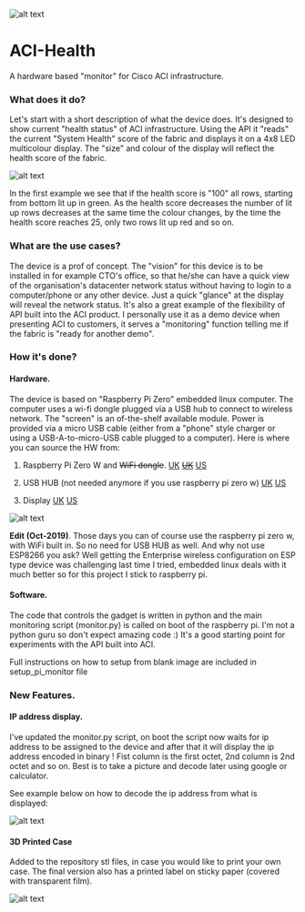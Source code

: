 ![alt text](https://github.com/Kris-Sekula/ACI-Health/blob/master/ACI_Health_3D.jpg "Inside 3D printed case")

# ACI-Health
A hardware based "monitor" for Cisco ACI infrastructure.

### What does it do?
 Let's start with a short description of what the device does. It's designed to show current "health status" of ACI infrastructure. Using the API it "reads" the current "System Health" score of the fabric and displays it on a 4x8 LED multicolour display. The "size" and colour of the display will reflect the health score of the fabric.

![alt text](https://github.com/Kris-Sekula/ACI-Health/blob/master/display.png "Health Score Display")
 
 In the first example we see that if the health score is "100" all rows, starting from bottom lit up in green. As the health score decreases the number of lit up rows decreases at the same time the colour changes, by the time the health score reaches 25, only two rows lit up red and so on.

### What are the use cases? 
 The device is a prof of concept. The "vision" for this device is to be installed in for example CTO's office, so that he/she can have a quick view of the organisation's datacenter network status without having to login to a computer/phone or any other device. Just a quick "glance" at the display will reveal the network status.
 It's also a great example of the flexibility of API built into the ACI product. I personally use it as a demo device when presenting ACI to customers, it serves a "monitoring" function telling me if the fabric is "ready for another demo".
     
### How it's done?

#### Hardware.
 The device is based on "Raspberry Pi Zero" embedded linux computer. The computer uses a wi-fi dongle plugged via a USB hub to connect to wireless network. The "screen" is an of-the-shelf available module. Power is provided via a micro USB cable (either from a "phone" style charger or using a USB-A-to-micro-USB cable plugged to a computer).
Here is where you can source the HW from:

1. Raspberry Pi Zero W and ~~WiFi dongle~~.
[UK](https://shop.pimoroni.com/products/raspberry-pi-zero-w)
~~[UK](https://shop.pimoroni.com/products/raspberry-pi-zero)~~
[US](https://www.adafruit.com/products/2817)

2. USB HUB (not needed anymore if you use raspberry pi zero w)
[UK](https://thepihut.com/products/zero4u-4-port-usb-hub-for-raspberry-pi-zero?variant=18768521796)
[US](https://www.adafruit.com/product/3298)

3. Display
[UK](https://shop.pimoroni.com/products/unicorn-phat)
[US](https://www.adafruit.com/product/3181)

![alt text](https://github.com/Kris-Sekula/ACI-Health/blob/master/hw.png "Hardware details")

**Edit (Oct-2019)**. Those days you can of course use the raspberry pi zero w, with WiFi built in. So no need for USB HUB as well.
And why not use ESP8266 you ask? Well getting the Enterprise wireless configuration on ESP type device was challenging last time I tried, embedded linux deals with it much better so for this project I stick to raspberry pi.

#### Software.
 The code that controls the gadget is written in python and the main monitoring script (monitor.py) is called on boot of the raspberry pi. I'm not a python guru so don't expect amazing code :) It's a good starting point for experiments with the API built into ACI.
 
Full instructions on how to setup from blank image are included in setup_pi_monitor file

### New Features.

#### IP address display.
 I've updated the monitor.py script, on boot the script now waits for ip address to be assigned to the device and after that it will display the ip address encoded in binary !  Fist column is the first octet, 2nd column is 2nd octet and so on. Best is to take a picture and decode later using google or calculator.
 
See example below on how to decode the ip address from what is displayed:

![alt text](https://github.com/Kris-Sekula/ACI-Health/blob/master/Scores_IP_small.png "What is my IP?")

#### 3D Printed Case
 Added to the repository stl files, in case you would like to print your own case. The final version also has a printed label on sticky paper (covered with transparent film).

![alt text](https://github.com/Kris-Sekula/ACI-Health/blob/master/ACI_Health_3D.jpg "Inside 3D printed case")
 
